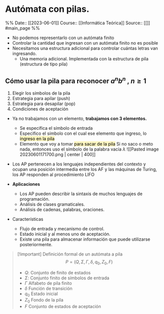 # Autómata con pilas. 

%%
Date:: [[2023-06-01]]
Course:: [[Informática Teórica]]
Source:: [[]]
#main_page 
%%

- No podemos representarlo con un autómata finito
- Controlar la cantidad que ingresan con un autómata finito no es posible
- Necesitamos una estructura adicional para controlar cuántas letras van ingresando.
	- Una memoria adicional. Implementada con la estructura de pila (estructura de tipo pila)

## Cómo usar la pila para reconocer $a^nb^n$ , $n\geq 1$
1. Elegir los símbolos de la pila
2. Estrategia para apilar (push)
3. Estrategia para desapilar (pop)
4. Condiciones de aceptación

- Ya no trabajamos con un elemento, **trabajamos con 3 elementos.** 
	- Se especifica el símbolo de entrada
	- Especifico el símbolo con el cual ese elemento que ingreso, lo<mark style="background: #FFF3A3A6;"> ingreso en la pila</mark>
	- Elemento que voy a tomar <mark style="background: #FFF3A3A6;">para sacar de la pila</mark>
Si no saco o meto nada, entonces uso el símbolo de la palabra vacía $\lambda$
![[Pasted image 20230601171700.png | center | 400]]



- Los AP pertenecen a los lenguajes independientes del contexto y ocupan una posición intermedia entre los AF y las máquinas de Turing, los AP responden al procedimiento LIFO
- **Aplicaciones**
	- Los AP pueden describir la sintaxis de muchos lenguajes de programación.
	- Análisis de clases gramaticales.
	- Análisis de cadenas, palabras, oraciones.
- Características
	- Flujo de entrada y mecanismo de control.
	- Estado inicial y al menos uno de aceptación.
	- Existe una pila para almacenar información que puede utilizarse posteriormente.

>[!important] Definición formal de un autómata a pila
>$$P=(Q,\Sigma,\Gamma, \delta, q_0, Z_0, F)$$
>- $Q$: Conjunto de finito de estados
>-  $\Sigma$: Conjunto finito de símbolos de entrada
>- $\Gamma$ Alfabeto de pila finito 
>- $\delta$ Función de transición
>- $q_0$ Estado inicial
>- $Z_0$ Fondo de la pila
>- $F$ Conjunto de estados de aceptación


